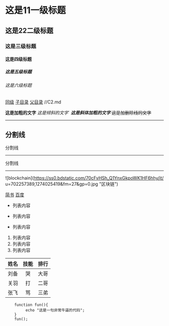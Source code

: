 # 这是11一级标题
## 这是22二级标题
### 这是三级标题
#### 这是四级标题
##### 这是五级标题
###### 这是六级标题

[同级](/file/个人主页.md)
[子目录](/content/C1.md)
[父目录](../README.md) //C2.md

**这是加粗的文字**
*这是倾斜的文字*`
***这是斜体加粗的文字***
~~这是加删除线的文字~~

---
分割线
----
分割线
***
分割线
*****

![blockchain](https://ss0.bdstatic.com/70cFvHSh_Q1YnxGkpoWK1HF6hhy/it/
u=702257389,1274025419&fm=27&gp=0.jpg "区块链")

[简书](http://jianshu.com)
[百度](http://baidu.com)

- 列表内容
+ 列表内容
* 列表内容

1. 列表内容
2. 列表内容
3. 列表内容

姓名|技能|排行
--|:--:|--:
刘备|哭|大哥
关羽|打|二哥
张飞|骂|三弟

```
    function fun(){
         echo "这是一句非常牛逼的代码";
    }
    fun();
```
